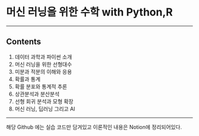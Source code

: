# 머신 러닝을 위한 수학 with Python,R
---
## Contents
  1. 데이터 과학과 파이썬 소개
  2. 머신 러닝을 위한 선형대수
  3. 미분과 적분의 이해와 응용
  4. 확률과 통계
  5. 확률 분포와 통계적 추론
  6. 상관분석과 분산분석
  7. 선형 회귀 분석과 모형 확장
  8. 머신 러닝, 딥러닝 그리고 AI
  
---
해당 Github 에는 실습 코드만 담겨있고 이론적인 내용은 Notion에 정리되어있다.

